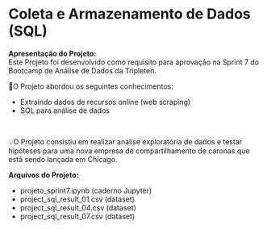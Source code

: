 # Coleta e Armazenamento de Dados (SQL)

**Apresentação do Projeto:**<br>
Este Projeto foi desenvolvido como requisito para aprovação na Sprint 7 do Bootcamp de Análise de Dados da Tripleten.

🧩O Projeto abordou os seguintes conhecimentos:
- Extraindo dados de recursos online (web scraping)
- SQL para análise de dados
<br>

💡O Projeto consistiu em realizar análise exploratória de dados e testar hipóteses para uma nova empresa de compartilhamento de caronas que está sendo lançada em Chicago.<br>

**Arquivos do Projeto:**
- projeto_sprint7.ipynb (caderno Jupyter)
- project_sql_result_01.csv (dataset)
- project_sql_result_04.csv (dataset)
- project_sql_result_07.csv (dataset)

  
